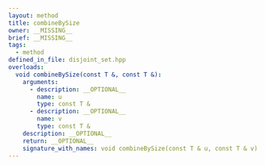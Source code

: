 ```yaml
---
layout: method
title: combineBySize
owner: __MISSING__
brief: __MISSING__
tags:
  - method
defined_in_file: disjoint_set.hpp
overloads:
  void combineBySize(const T &, const T &):
    arguments:
      - description: __OPTIONAL__
        name: u
        type: const T &
      - description: __OPTIONAL__
        name: v
        type: const T &
    description: __OPTIONAL__
    return: __OPTIONAL__
    signature_with_names: void combineBySize(const T & u, const T & v)
---
```

